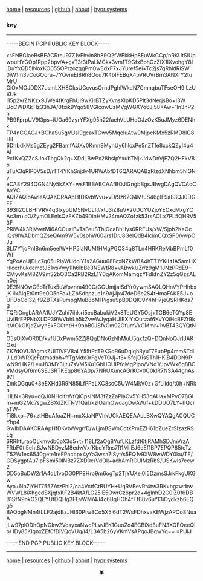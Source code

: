 [home](https://disesdi.github.io/) \| [resources](https://disesdi.github.io/resources.html) \| <a href="https://github.com/disesdi/" target="_blank" rel="noopener noreferrer">github</a> \| <a href="https://hypr.systems/about.html" target="_blank" rel="noopener noreferrer">about</a> \| <a href="https://hypr.systems/" target="_blank" rel="noopener noreferrer">hypr.systems</a>

### key

-------

-----BEGIN PGP PUBLIC KEY BLOCK-----

xsFNBGIaeBsBEACRreJ97Z1vFhvin8b89O2fWEkkHp8EuWkCCp/nRKUtSiUp
wpuHYGOp1Rpp2bpv/A+gxT3t3tPaLMCk+3vm1T9GfxBohGzZIX1IXvohgY8I
jDuYxQD5lNoxKO05SOPrzozqgPm0wEdxF7xJYuref5ei+Tc2js7qRhldRiSW
0iW1m3vCoGOoru+7YQvmEI8Rh8Oou7K4bIFEBqX4pVRUVrBm3ANXrY2tuMrU
GiOxMOJDDX7usmLXH8CksUGcvusOrndPghIWkdN7GmnqbuTFseOH9ILzUXUk
I15p2vrZNKzx9JWe4fKrgFhUI9wKirBTZyKvnsXlpKD5Plt3dNerjsBo+I3W
UoCWDXkTlz33hJA/0fxik9Yqo58VGkxnvUzMVgWGXYo6Jj58+Aw+1ln3nP2n
PB9FprpUV9l3ps+iUOa69zyrYFXg95h22faehVLUHoOJzOzK5uJMyz6DENhk
TP4nCGACJ+BChaSu5gVUsI9gcaxTGwv5MqeIuAtw0MjpcKMx5zRMD8lG8HiI
6DhbdkMs5gZEyg2FBamfAUXv0KmnSMynUy6hlcxPe5nZTfe8xckQZyI4u4AI
PcfKxQZZcSJokTbgQk2q+XDdLBwPx28bsIpYxubTNjkJdwDnVjFZQ2HFkV8b
uTuX3qRlP0V5sD/rTT4YKhSnjdy4URWAbfDT6QARAQABzRlzdXNhbm5hIGNv
eCA8Y294QGN4Ny5kZXY+wsF1BBABCAAfBQJiGngbBgsJBwgDAgQVCAoCAxYC
AQIZAQIbAwIeAQAKCRAApHfDKvbWvu+vD/9z62Q4MtJS46glF9a83QJ0DGFF
393ll2CLBHfVRV4q3IxyoUM5NvULfJ/xtJ3iZ8uV+20DCYUZjoYEOxcMxgYC
Ac3m+cO/ZymOLEnlsQzFKZb49DinHMv24mAQZofzk53rsAOLx7PL5QHRV53F
PRlW4k3RjVvetMi6ACOuzlBvTaFeuSThjOcaBhHys6RREUs/xW/Sjph2KaOc
IQs9IWADbmQZseQAm9W5v0sbhW60Jrs1DrJ8GelQdB4lcimCQxSP0/vwpCJu
BLI7Y1joPnIBn6m5eeIW+HP5IaNUMfHMgPGO34q8TLn4HRKReMbBPmLf0Wfi
YgPoAoUjDLc7q05uRlaWUdoiY1s2AGuu68FcxNZkWBA4hTT1YKiLt1A5amHX
HlccrhukdcmctJ51vsVwy1Ih6lbBe3NEWtR8+vABwkUZr/z9gM1JNzPRdE9+
CMyvKsM8ZV9mS2bO3Ca2RB2RzL1Y0qAKomMamqzYFdkfnZY2z5qGzzALn0ej
0E2NNOwGEoTrTux5uWpvnra490C/GGUmjjaISdYr0ywmSAQLQHnVYPHhbxjK
ilkAiqEt0nt9e0O5nFo+LZbSdbpzLe1n9AjJjx47deD6e2S4tHmaFAKE5J+o
UFDoCql32jif9ZBTXsPumpgMuB8oM1Pigsu9pB0DQIC9Y4hH7jeQSRHKds7B
TQRiGngbARAA1UJYZuhi7ihk+i5ecBabukiV2x8TeUGY5Osj+TGB6eTQYp8E
UviBfEPPNbXLDP39WVbhLh5kZvwWJyqaHUIEXIYtQurzaf6KvYQiHcBFZt9k
lt/AOkGKjdZwynEkFC0thtH+9bbB0JSfxCm02OfumVxGMmr+1wBT43QYQtNa
O5sOjXvOR0D/kvfUDxPwm52Zj8QgDNo6zNhMuU5qxfzQ+DQnNoQJrIJAKOxd
ZK7dOVU1AgmsZUlTlVFV8aLY55tPcT9KGdR6uDqlqhRyuT7EubPp4mmSTdlJ
Ld0WRXjcFatmadoh+ffTgMdx3rFgVcTOJj+t3xI5fcjD1sSTh1HKlB4DON9P
wN9fHK2/LeuJ83fJY3Ltu7sVM5Ku1GbHOUIPfqMgPjpo/VNd1/JpVWx6g8BC
VMdsyQf6m6SEJSRTKEqp86YA0p/7NRUXuncAGrKCv0C0klR7NSA44ghAs97I
ZmkDGqu0+3eEXHd3R9N85iLfPPaLXC8scC5UW4MkV0z+GfLiidq/t0h+NRkn
jI1LN+3Ryu+dQJ0NHcIfrWfQiCpsINM3fZzZaPlaCv5YH53qAUa+MPyO78Gl
m+mG2Mc7sgwZBXdZKTNV1Qa1/kzIOamOwdJgDwAW/f+kDDUO7LY+hQcraTW+
Ti8kxp+76+ztHBqAfoaZH+mxXJaNPVhkUCkAEQEAAcLBXwQYAQgACQUCYhp4
GwIbDAAKCRAApHfDKvbWvgrfD/wLjmBSWnCdtkPmEZH61bZueZrSIzazRSLq
6RRhtLrapOLkmvdb0pX3q5+t+f18Lf2aOg8YufLKLzfdt6tjRAMhSDJmVrzA
FRbF0tI5eht8JwNBDyzM8edwVxfKbdYRns7R1MlIEJ6eEf1BP7EPQP85tcTz
T52W1ec6540gete1reEPacbpx4yYa3wsa7ISyt/s5EQ1v9XW8wWDY0ku/TE/
GDSygpfAu7lpFSmi50INBz7ZXD0c/VdOk+achAmRCUIMzRbS/USKwIs7ecw2
DD5oBuDW2r1A4qL1voDG0PP8Hrp9m6ogTp2TjYUXei0I5DzmsSJrkFkgUKGw
Ayo+Nb7jYHT755ZAtzPhi2/ca4VctfCtBUYH+UqRVBevRt4tw3RK+bgzwrbw
WVWL8iXhgedSXjqfxKF2B4ktAfLG25iE5OwrCz6pr2d+4gInhD2C0iZ0f6DB
B1SfN9nkO2QEYUtDQHg3FEvWM/4J4c6BqHOh4fTfB8v6uYI3iOydkzb6EQg5
BAQogNMn4tLLF2ajdBzJHl60Ptw8Co5X5i6dT2WsFDhxvaKEWjzAPOo8NuaA
jLw97plODhOpNGkw2VosyxaNwdPLwJEK1GuoZo4ECBiXd8uFN3XQFOeeQIb/
lDy85KIgnxZEf0fDIVQoVUq/l4/L3A5b26yVKmVsAPqoJBqwYg==
=PUIJ

-----END PGP PUBLIC KEY BLOCK-----

-------

[home](https://disesdi.github.io/) \| [resources](https://disesdi.github.io/resources.html) \| <a href="https://github.com/disesdi/" target="_blank" rel="noopener noreferrer">github</a> \| <a href="https://hypr.systems/about.html" target="_blank" rel="noopener noreferrer">about</a> \| <a href="https://hypr.systems/" target="_blank" rel="noopener noreferrer">hypr.systems</a>

<div align="center">🕷</div>
